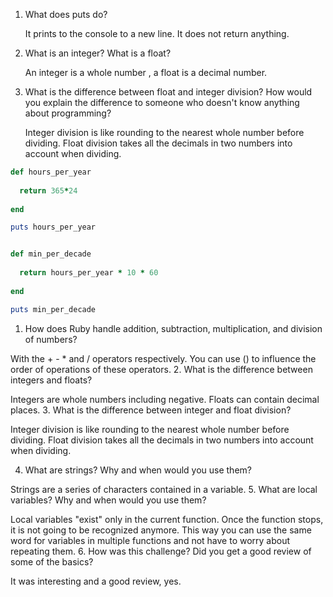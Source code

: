 1. What does puts do?

    It prints to the console to a new line. It does not return anything.
2. What is an integer? What is a float?
      
    An integer is a whole number , a float is a decimal number. 
3. What is the difference between float and integer division? How would you explain the difference to someone who doesn't know anything about programming?
      
    Integer division is like rounding to the nearest whole number before dividing.  Float division takes all the decimals in two numbers into account when dividing.


```ruby
def hours_per_year 
  
  return 365*24
  
end

puts hours_per_year


def min_per_decade
  
  return hours_per_year * 10 * 60
  
end

puts min_per_decade

```

1. How does Ruby handle addition, subtraction, multiplication, and division of numbers? 
  
 With the + - * and / operators respectively. You can use () to influence the order of operations of these operators.
2. What is the difference between integers and floats?
 
Integers are whole numbers including negative. Floats can contain decimal places.
3. What is the difference between integer and float division?
     
Integer division is like rounding to the nearest whole number before dividing.  Float division takes all the decimals in two numbers into account when dividing.

4. What are strings? Why and when would you use them?

Strings are a series of characters contained in a variable.
5. What are local variables? Why and when would you use them?

Local variables "exist" only in the current function. Once the function stops, it is not going to be recognized anymore.  This way you can use the same word for variables in multiple functions and not have to worry about repeating them.
6. How was this challenge? Did you get a good review of some of the basics?

It was interesting and a good review, yes. 